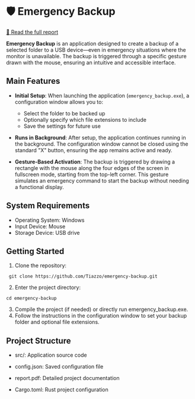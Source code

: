 # 🛡️ Emergency Backup

[📄 Read the full report](report.pdf)

**Emergency Backup** is an application designed to create a backup of a selected folder to a USB device—even in emergency situations where the monitor is unavailable. The backup is triggered through a specific gesture drawn with the mouse, ensuring an intuitive and accessible interface.

## Main Features

- **Initial Setup**: When launching the application (`emergency_backup.exe`), a configuration window allows you to:
  - Select the folder to be backed up
  - Optionally specify which file extensions to include
  - Save the settings for future use

- **Runs in Background**: After setup, the application continues running in the background. The configuration window cannot be closed using the standard "X" button, ensuring the app remains active and ready.

- **Gesture-Based Activation**: The backup is triggered by drawing a rectangle with the mouse along the four edges of the screen in fullscreen mode, starting from the top-left corner. This gesture simulates an emergency command to start the backup without needing a functional display.

## System Requirements

- Operating System: Windows
- Input Device: Mouse
- Storage Device: USB drive

## Getting Started

1. Clone the repository:
  ```
   git clone https://github.com/Tiazzo/emergency-backup.git
   ```
2. Enter the project directory:
  ```
  cd emergency-backup
  ```
3. Compile the project (if needed) or directly run emergency_backup.exe.
4. Follow the instructions in the configuration window to set your backup folder and optional file extensions.

## Project Structure
- src/: Application source code

- config.json: Saved configuration file

- report.pdf: Detailed project documentation

- Cargo.toml: Rust project configuration
